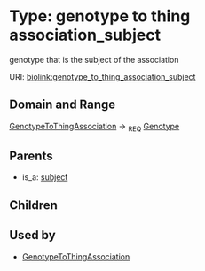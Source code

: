 
# Type: genotype to thing association_subject


genotype that is the subject of the association

URI: [biolink:genotype_to_thing_association_subject](https://w3id.org/biolink/vocab/genotype_to_thing_association_subject)


## Domain and Range

[GenotypeToThingAssociation](GenotypeToThingAssociation.md) ->  <sub>REQ</sub> [Genotype](Genotype.md)

## Parents

 *  is_a: [subject](subject.md)

## Children


## Used by

 * [GenotypeToThingAssociation](GenotypeToThingAssociation.md)
